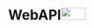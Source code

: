 # WebAPI<img src="https://user-images.githubusercontent.com/71638009/227717403-b31aaaf1-1428-42a9-b7d0-1225470e4a26.jpeg" width = "50" height = "25">
